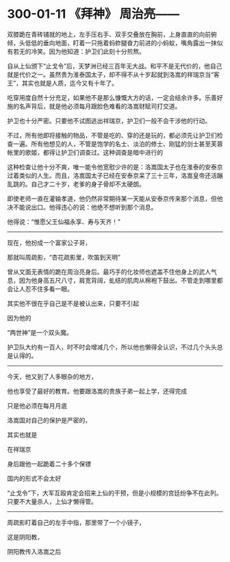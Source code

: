 # 300-01-11 《拜神》 周治亮——

双膝跪在青砖铺就的地上，左手压右手、双手交叠放在胸前，上身直直的向前俯倾，头低低的垂向地面，盯着一只拖着蚂蚱腿奋力前进的小蚂蚁，嘴角露出一抹似有若无的冷笑。因为他知道：护卫们此刻十分煎熬。

自从上仙颁下“止戈令”后，天梦洲已经三百年无大战。和平不是无代价的，他自己就是代价之一。虽然贵为淮泰国太子，却不得不从十岁起就到洛嵩的祥瑞京当“客王”，其实也就是人质，迄今又有十年了。

吃穿用度自然十分充足，如果他不是那么慷慨大方的话，一定会结余许多。乐善好施的名声背后，就是他必须每月跟脸色难看的洛嵩财赋司打交道。

护卫也十分严密。只要他不试图逃出祥瑞京，护卫们一般不会干涉他的行动。

不过，所有他即将接触的物品，不管是吃的、穿的还是玩的，都必须先让护卫们检查一遍。所有他想见的人，不管是饱学的名士、淡泊的修士、刚猛的剑士甚至芙蓉帐里的歌姬，都得让护卫们调查过。这种调查是暗中进行的

这种检查让他十分不爽，唯一能令他宽慰少许的是：洛嵩国太子也在淮泰的安泰京过着类似的人生。而且，洛嵩国太子已经在安泰京呆了三十三年，洛嵩皇帝还活蹦乱跳的。自己才二十岁，老爹的身子骨却不太硬朗。

即使老师一直在灌输孝道，他仍然非常期待某一天能从安泰京传来那个消息，但他决不能说出口。他得违心的说：他绝不想听到那个消息。

他得说：“惟愿父王仙福永享、寿与天齐！”

***

现在，他扮成一个富家公子哥，

那就叫周疏影，“杏花疏影里，吹笛到天明”

曾从文面无表情的跪在周治亮身后。最巧手的化妆师也遮盖不住他身上的武人气息，因为他身高五尺八寸，肩宽背阔，虬结的肌肉从棉袍下鼓出。不管走到哪里都会让人忍不住多看一眼。

其实他不很在乎自己是不是被认出来，只要不引起

因为他的


“两世神”是一个双头魔。

护卫队大约有一百人，时不时会增减几个，所以他也懒得全认识，不过几个头头总是认得的。



***

今天，他又到了人多眼杂的地方，


他也享受了最好的教育。他要跟洛嵩的贵族子弟一起上学，还得完成


只是他必须在每月月底

洛嵩国对自己的保护是严密的，

其实也就是

在祥瑞京

身后跟他一起跪着二十多个保镖

国内的形式不会太好

“止戈令”下，大军互殴肯定会招来上仙的干预，但是小规模的宫廷纷争不在此列。只要不大量杀人，上仙才懒得管。

***



周疏影盯着自己的左手中指，那里带了一个小镜子，


这是阴阳教，

阴阳教传入洛嵩之后